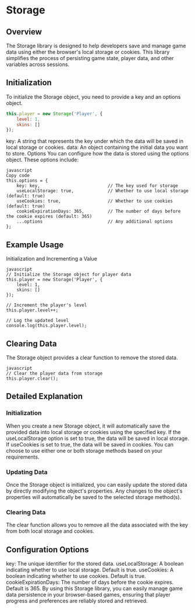 # Storage
## Overview
The Storage library is designed to help developers save and manage game data using either the browser's local storage or cookies. This library simplifies the process of persisting game state, player data, and other variables across sessions.

## Initialization
To initialize the Storage object, you need to provide a key and an options object.

```javascript
this.player = new Storage('Player', {
    level: 1,
    skins: []
});
```

key: A string that represents the key under which the data will be saved in local storage or cookies.
data: An object containing the initial data you want to store.
Options
You can configure how the data is stored using the options object. These options include:

```
javascript
Copy code
this.options = {
    key: key,                          // The key used for storage
    useLocalStorage: true,             // Whether to use local storage (default: true)
    useCookies: true,                  // Whether to use cookies (default: true)
    cookieExpirationDays: 365,         // The number of days before the cookie expires (default: 365)
    ...options                         // Any additional options
};
```

## Example Usage
Initialization and Incrementing a Value

```
javascript
// Initialize the Storage object for player data
this.player = new Storage('Player', {
    level: 1,
    skins: []
});

// Increment the player's level
this.player.level++;

// Log the updated level
console.log(this.player.level);
```

## Clearing Data
The Storage object provides a clear function to remove the stored data.

```
javascript
// Clear the player data from storage
this.player.clear();
```

## Detailed Explanation
### Initialization
When you create a new Storage object, it will automatically save the provided data into local storage or cookies using the specified key. If the useLocalStorage option is set to true, the data will be saved in local storage. If useCookies is set to true, the data will be saved in cookies. You can choose to use either one or both storage methods based on your requirements.

### Updating Data
Once the Storage object is initialized, you can easily update the stored data by directly modifying the object's properties. Any changes to the object's properties will automatically be saved to the selected storage method(s).

### Clearing Data
The clear function allows you to remove all the data associated with the key from both local storage and cookies.

## Configuration Options
key: The unique identifier for the stored data.
useLocalStorage: A boolean indicating whether to use local storage. Default is true.
useCookies: A boolean indicating whether to use cookies. Default is true.
cookieExpirationDays: The number of days before the cookie expires. Default is 365.
By using this Storage library, you can easily manage game data persistence in your browser-based games, ensuring that player progress and preferences are reliably stored and retrieved.
